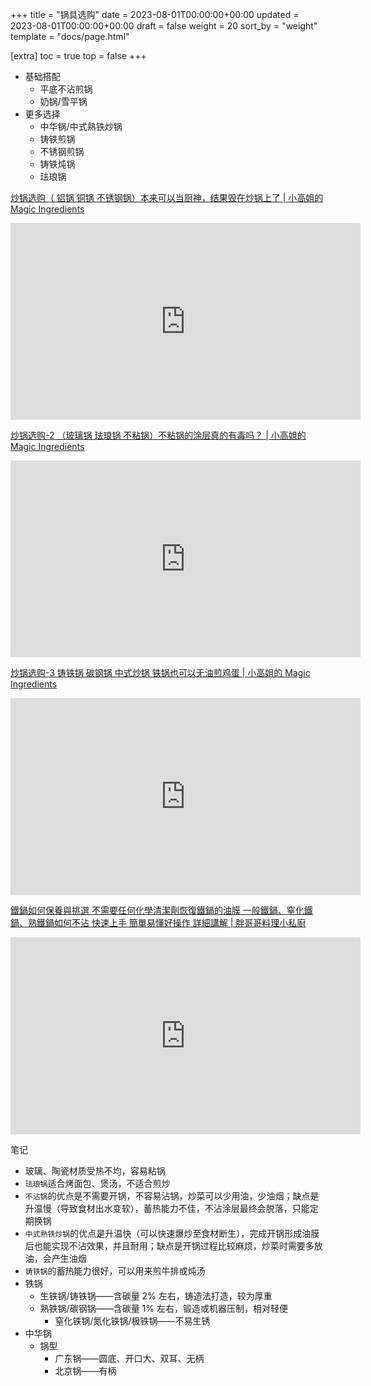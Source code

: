 +++
title = "锅具选购"
date = 2023-08-01T00:00:00+00:00
updated = 2023-08-01T00:00:00+00:00
draft = false
weight = 20
sort_by = "weight"
template = "docs/page.html"

[extra]
toc = true
top = false
+++

- 基础搭配
	- 平底不沾煎锅
	- 奶锅/雪平锅
- 更多选择
	- 中华锅/中式熟铁炒锅
	- 铸铁煎锅
	- 不锈钢煎锅
	- 铸铁炖锅
	- 珐琅锅

[炒锅选购（ 铝锅 铜锅 不锈钢锅）本来可以当厨神，结果毁在炒锅上了 | 小高姐的 Magic Ingredients](https://www.youtube.com/watch?v=BaYhUKLXa4A)

<iframe width="560" height="315" src="https://www.youtube.com/embed/BaYhUKLXa4A" title="YouTube video player" frameborder="0" allow="accelerometer; autoplay; clipboard-write; encrypted-media; gyroscope; picture-in-picture" allowfullscreen></iframe>


[炒锅选购-2 （玻璃锅 珐琅锅 不粘锅）不粘锅的涂层真的有毒吗？ | 小高姐的 Magic Ingredients](https://www.youtube.com/watch?v=StnCItPM7v8)

<iframe width="560" height="315" src="https://www.youtube.com/embed/StnCItPM7v8" title="YouTube video player" frameborder="0" allow="accelerometer; autoplay; clipboard-write; encrypted-media; gyroscope; picture-in-picture" allowfullscreen></iframe>

[炒锅选购-3 铸铁锅 碳钢锅 中式炒锅 铁锅也可以无油煎鸡蛋 | 小高姐的 Magic Ingredients](https://www.youtube.com/watch?v=1PMasL_48rA)

<iframe width="560" height="315" src="https://www.youtube.com/embed/1PMasL_48rA" title="YouTube video player" frameborder="0" allow="accelerometer; autoplay; clipboard-write; encrypted-media; gyroscope; picture-in-picture" allowfullscreen></iframe>

[鐵鍋如何保養與挑選 不需要任何化學清潔劑恢復鐵鍋的油膜 一般鐵鍋、窒化鐵鍋、熟鐵鍋如何不沾 快速上手 簡單易懂好操作 詳細講解 | 胖哥哥料理小私廚](https://www.youtube.com/watch?v=gVjKQqZffpc)

<iframe width="560" height="315" src="https://www.youtube.com/embed/gVjKQqZffpc" title="YouTube video player" frameborder="0" allow="accelerometer; autoplay; clipboard-write; encrypted-media; gyroscope; picture-in-picture" allowfullscreen></iframe>


笔记
- 玻璃、陶瓷材质受热不均，容易粘锅
- `珐琅锅`适合烤面包、煲汤，不适合煎炒
- `不沾锅`的优点是不需要开锅，不容易沾锅，炒菜可以少用油，少油烟；缺点是升温慢（导致食材出水变软），蓄热能力不佳，不沾涂层最终会脱落，只能定期换锅
- `中式熟铁炒锅`的优点是升温快（可以快速爆炒至食材断生），完成开锅形成油膜后也能实现不沾效果，并且耐用；缺点是开锅过程比较麻烦，炒菜时需要多放油，会产生油烟
- `铸铁锅`的蓄热能力很好，可以用来煎牛排或炖汤
- 铁锅
	- 生铁锅/铸铁锅——含碳量 2% 左右，铸造法打造，较为厚重
	- 熟铁锅/碳钢锅——含碳量 1% 左右，锻造或机器压制，相对轻便
		- 窒化铁锅/氮化铁锅/极铁锅——不易生锈
- 中华锅
	- 锅型
		- 广东锅——圆底、开口大、双耳、无柄
		- 北京锅——有柄


